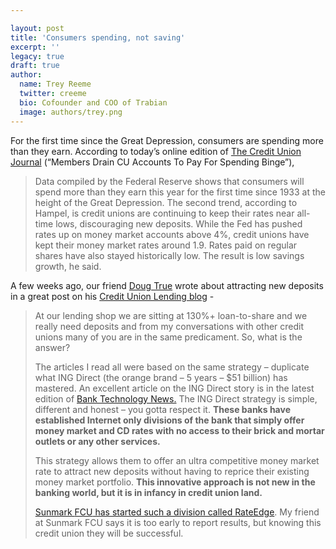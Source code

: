 ```yaml
---

layout: post
title: 'Consumers spending, not saving'
excerpt: ''
legacy: true
draft: true
author:
  name: Trey Reeme
  twitter: creeme
  bio: Cofounder and COO of Trabian
  image: authors/trey.png
---
```


<p>For the first time since the Great Depression, consumers are spending more than they earn.  According to today&#8217;s online edition of <a href='http://www.cujournal.com'>The Credit Union Journal</a> (&#8220;Members Drain <span class='caps'>CU </span>Accounts To Pay For Spending Binge&#8221;),</p>
<blockquote>
<p>Data compiled by the Federal Reserve shows that consumers will spend more than they earn this year for the first time since 1933 at the height of the Great Depression. The second trend, according to Hampel, is credit unions are continuing to keep their rates near all-time lows, discouraging new deposits. While the Fed has pushed rates up on money market accounts above 4%<span>, credit unions have kept their money market rates around 1.9</span>. Rates paid on regular shares have also stayed historically low. The result is low savings growth, he said.</p>
</blockquote>
<p>A few weeks ago, our friend <a href='http://www.forumsolutions.com'>Doug True</a> wrote about attracting new deposits in a great post on his <a href='http://blog.forumsolutions.com/lending/'>Credit Union Lending blog</a> -</p>
<blockquote><p>At our lending shop we are sitting at 130%+ loan-to-share and we really need deposits and from my conversations with other credit unions many of you are in the same predicament. So, what is the answer?</p><p>The articles I read all were based on the same strategy &#8211; duplicate what <span class='caps'><span class="caps">ING</span> </span>Direct (the orange brand &#8211; 5 years &#8211; $51 billion) has mastered. An excellent article on the <span class='caps'><span class="caps">ING</span> </span>Direct story is in the latest edition of <a href='http://www.banktechnews.com/article.html?id=20051201D6IL5GB0'>Bank Technology News.</a> The <span class='caps'><span class="caps">ING</span> </span>Direct strategy is simple, different and honest &#8211; you gotta respect it. <b>These banks have established Internet only divisions of the bank that simply offer money market and CD rates with no access to their brick and mortar outlets or any other services.</b></p><p>This strategy allows them to offer an ultra competitive money market rate to attract new deposits without having to reprice their existing money market portfolio. <b>This innovative approach is not new in the banking world, but it is in infancy in credit union land.</b></p><p><a href='http://www.sunmarkfcu.org/'>Sunmark <span class='caps'><span class="caps">FCU</span></span> has started such a division called </a><a href='http://www.rateedge.com/'>RateEdge</a>. My friend at Sunmark <span class='caps'><span class="caps">FCU</span></span> says it is too early to report results, but knowing this credit union they will be successful.</p></blockquote>
